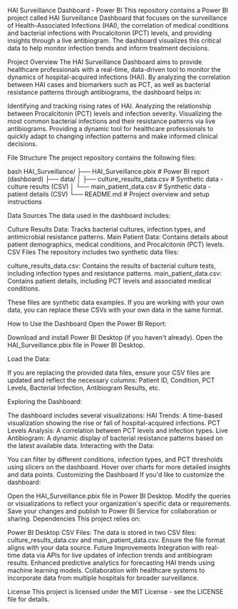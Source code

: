 HAI Surveillance Dashboard - Power BI
This repository contains a Power BI project called HAI Surveillance Dashboard that focuses on the surveillance of Health-Associated Infections (HAI), the correlation of medical conditions and bacterial infections with Procalcitonin (PCT) levels, and providing insights through a live antibiogram. The dashboard visualizes this critical data to help monitor infection trends and inform treatment decisions.

Project Overview
The HAI Surveillance Dashboard aims to provide healthcare professionals with a real-time, data-driven tool to monitor the dynamics of hospital-acquired infections (HAI). By analyzing the correlation between HAI cases and biomarkers such as PCT, as well as bacterial resistance patterns through antibiograms, the dashboard helps in:

Identifying and tracking rising rates of HAI.
Analyzing the relationship between Procalcitonin (PCT) levels and infection severity.
Visualizing the most common bacterial infections and their resistance patterns via live antibiograms.
Providing a dynamic tool for healthcare professionals to quickly adapt to changing infection patterns and make informed clinical decisions.

File Structure
The project repository contains the following files:

bash
HAI_Surveillance/
├── HAI_Surveillance.pbix                   # Power BI report (dashboard)
├── data/
│   ├── culture_results_data.csv            # Synthetic data - culture results (CSV)
│   └── main_patient_data.csv               # Synthetic data - patient details (CSV)
└── README.md                               # Project overview and setup instructions

Data Sources
The data used in the dashboard includes:

Culture Results Data: Tracks bacterial cultures, infection types, and antimicrobial resistance patterns.
Main Patient Data: Contains details about patient demographics, medical conditions, and Procalcitonin (PCT) levels.
CSV Files
The repository includes two synthetic data files:

culture_results_data.csv: Contains the results of bacterial culture tests, including infection types and resistance patterns.
main_patient_data.csv: Contains patient details, including PCT levels and associated medical conditions.

These files are synthetic data examples. If you are working with your own data, you can replace these CSVs with your own data in the same format.

How to Use the Dashboard
Open the Power BI Report:

Download and install Power BI Desktop (if you haven't already).
Open the HAI_Surveillance.pbix file in Power BI Desktop.

Load the Data:

If you are replacing the provided data files, ensure your CSV files are updated and reflect the necessary columns: Patient ID, Condition, PCT Levels, Bacterial Infection, Antibiogram Results, etc.

Exploring the Dashboard:

The dashboard includes several visualizations:
HAI Trends: A time-based visualization showing the rise or fall of hospital-acquired infections.
PCT Levels Analysis: A correlation between PCT levels and infection types.
Live Antibiogram: A dynamic display of bacterial resistance patterns based on the latest available data.
Interacting with the Data:

You can filter by different conditions, infection types, and PCT thresholds using slicers on the dashboard.
Hover over charts for more detailed insights and data points.
Customizing the Dashboard
If you'd like to customize the dashboard:

Open the HAI_Surveillance.pbix file in Power BI Desktop.
Modify the queries or visualizations to reflect your organization's specific data or requirements.
Save your changes and publish to Power BI Service for collaboration or sharing.
Dependencies
This project relies on:

Power BI Desktop
CSV Files: The data is stored in two CSV files: culture_results_data.csv and main_patient_data.csv. Ensure the file format aligns with your data source.
Future Improvements
Integration with real-time data via APIs for live updates of infection trends and antibiogram results.
Enhanced predictive analytics for forecasting HAI trends using machine learning models.
Collaboration with healthcare systems to incorporate data from multiple hospitals for broader surveillance.

License
This project is licensed under the MIT License - see the LICENSE file for details.